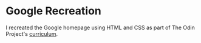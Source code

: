 # Google Recreation

I recreated the Google homepage using HTML and CSS as part of The Odin Project's [curriculum](http://www.theodinproject.com/web-development-101/html-css). 


